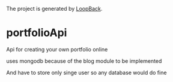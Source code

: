 The project is generated by [LoopBack](http://loopback.io).

# portfolioApi
Api for creating your own portfolio online


uses mongodb because of the blog module to be implemented

And have to store only singe user so any database would do fine
